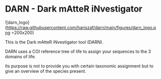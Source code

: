 # DARN - Dark mAtteR iNvestigator

![darn_logo](https://raw.githubusercontent.com/hariszaf/darn/main/figures/darn_logo.png =200x200)


This is the Dark mAtteR iNvestigator tool (DARN).

DARN uses a COI reference tree of life to assign your sequences to the 3 domains of life.

Its purpose is not to provide you with certain taxonomic assignment but to give an overview of the species present. 


